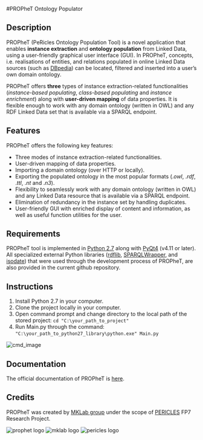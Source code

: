 #PROPheT Ontology Populator

Description
-------------
PROPheT (PeRicles Ontology Population Tool) is a novel application that enables **instance extraction** and **ontology population** from Linked Data, using a user-friendly graphical user interface (GUI). In PROPheT, concepts, i.e. realisations of entities, and relations populated in online Linked Data sources (such as <a href="http://wiki.dbpedia.org/" target="_blank">DBpedia</a>) can be located, filtered and inserted into a user’s own domain ontology. 

PROPheT offers **three** types of instance extraction-related functionalities (*instance-based populating*, *class-based populating* and *instance enrichment*) along with **user-driven mapping** of data properties. It is flexible enough to work with any domain ontology (written in OWL) and any RDF Linked Data set that is available via a SPARQL endpoint. 

Features
-----------
PROPheT offers the following key features:
* Three modes of instance extraction-related functionalities.
* User-driven mapping of data properties.
* Importing a domain ontology (over HTTP or locally).
* Exporting the populated ontology in the most popular formats (.*owl*, .*rdf*, .*ttl*, .*nt* and .*n3*).
* Flexibility to seamlessly work with any domain ontology (written in OWL) and any Linked Data resource that is available via a SPARQL endpoint.
* Elimination of redundancy in the instance set by handling duplicates.
* User-friendly GUI with enriched display of content and information, as well as useful function utilities for the user. 

Requirements
---------------
PROPheT tool is implemented in [Python 2.7](https://www.python.org/download/releases/2.7/) along with [PyQt4](http://pyqt.sourceforge.net/Docs/PyQt4/installation.html) (v4.11 or later).
All specialized external Python libraries ([rdflib](http://rdflib.readthedocs.io/en/stable/gettingstarted.html), [SPARQLWrapper](https://rdflib.github.io/sparqlwrapper/), and [isodate](https://pypi.python.org/pypi/isodate)) that were used through the development process of PROPheT, are also provided in the current github repository. 

Instructions
--------------
1. Install Python 2.7 in your computer.
2. Clone the project locally in your computer.
3. Open command prompt and change directory to the local path of the stored project:
    ``` cd "C:\your_path_to_project" ```
4. Run Main.py through the command:
    ``` "C:\your_path_to_python27_library\python.exe" Main.py ``` 

  ![cmd_image](https://raw.githubusercontent.com/MKLab-ITI/prophet/master/images/cmd.PNG)


Documentation
--------------
The official documentation of PROPheT is [here](http://mklab.iti.gr/prophet/).

Credits
-------------
PROPheT was created by <a href="http://mklab.iti.gr/" target="_blank">MKLab group</a> under the scope of <a href="http://pericles-project.eu/" target="_blank">PERICLES</a> FP7 Research Project.

![prophet logo](http://mklab.iti.gr/prophet/_static/logo.png)  ![mklab logo](http://mklab.iti.gr/prophet/_static/mklab_logo.png)  ![pericles logo](http://mklab.iti.gr/prophet/_static/pericles_logo.png)
